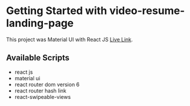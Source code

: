 # Getting Started with video-resume-landing-page

This project was Material UI with  React JS [Live Link](https://video-resume-landing-page.netlify.app/).

## Available Scripts
- react js
- material ui
- react router dom version 6
- react router hash link
- react-swipeable-views

